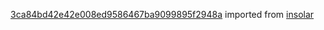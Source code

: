[3ca84bd42e42e008ed9586467ba9099895f2948a](https://github.com/insolar/insolar/commit/3ca84bd42e42e008ed9586467ba9099895f2948a) imported from [insolar](https://github.com/insolar/insolar)
